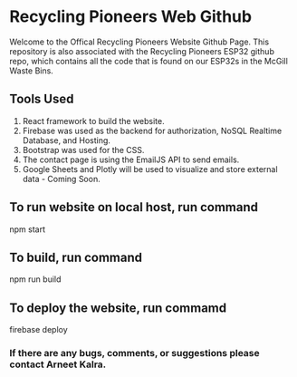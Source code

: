 # Recycling Pioneers Web Github

Welcome to the Offical Recycling Pioneers Website Github Page. This repository is also associated with the Recycling Pioneers ESP32 github repo, which contains all the code that is found on our ESP32s in the McGill Waste Bins. 

## Tools Used
1) React framework to build the website. 
2) Firebase was used as the backend for authorization, NoSQL Realtime Database, and Hosting.
3) Bootstrap was used for the CSS.
4) The contact page is using the EmailJS API to send emails.
5) Google Sheets and Plotly will be used to visualize and store external data - Coming Soon.

## To run website on local host, run command
npm start

## To build, run command
npm run build

## To deploy the website, run commamd
firebase deploy

### If there are any bugs, comments, or suggestions please contact Arneet Kalra.
